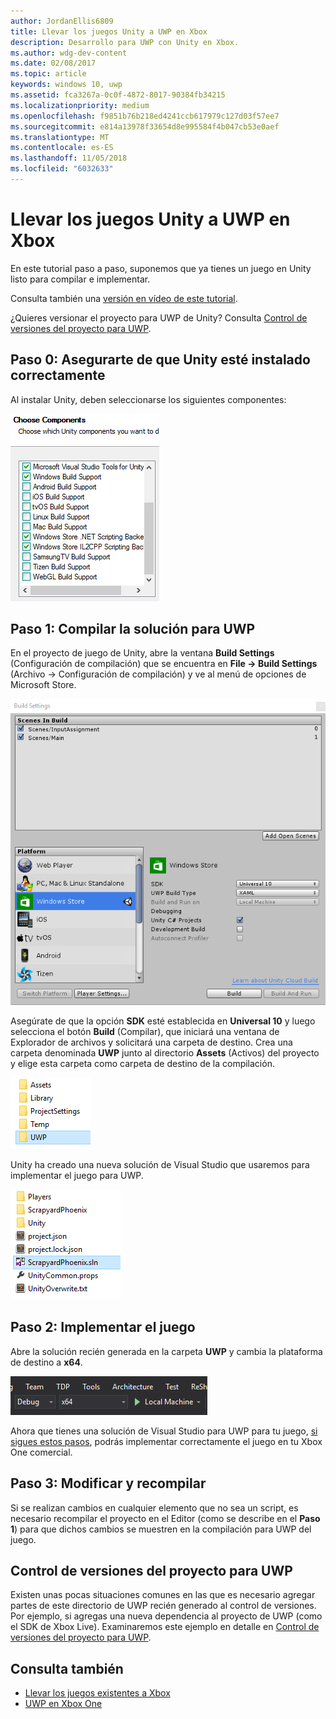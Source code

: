 ```yaml
---
author: JordanEllis6809
title: Llevar los juegos Unity a UWP en Xbox
description: Desarrollo para UWP con Unity en Xbox.
ms.author: wdg-dev-content
ms.date: 02/08/2017
ms.topic: article
keywords: windows 10, uwp
ms.assetid: fca3267a-0c0f-4872-8017-90384fb34215
ms.localizationpriority: medium
ms.openlocfilehash: f9851b76b218ed4241ccb617979c127d03f57ee7
ms.sourcegitcommit: e814a13978f33654d8e995584f4b047cb53e0aef
ms.translationtype: MT
ms.contentlocale: es-ES
ms.lasthandoff: 11/05/2018
ms.locfileid: "6032633"
---
```

# <a name="bringing-unity-games-to-uwp-on-xbox"></a>Llevar los juegos Unity a UWP en Xbox


En este tutorial paso a paso, suponemos que ya tienes un juego en Unity listo para compilar e implementar.

Consulta también una [versión en vídeo de este tutorial](https://www.youtube.com/watch?v=f0Ptvw7k-CE).

¿Quieres versionar el proyecto para UWP de Unity? Consulta [Control de versiones del proyecto para UWP](development-lanes-unity-versioning.md).

## <a name="step-0-ensure-unity-is-installed-correctly"></a>Paso 0: Asegurarte de que Unity esté instalado correctamente

Al instalar Unity, deben seleccionarse los siguientes componentes:

![Componentes de instalación de Unity](images/unity-install-components.png)

## <a name="step-1-building-the-uwp-solution"></a>Paso 1: Compilar la solución para UWP

En el proyecto de juego de Unity, abre la ventana **Build Settings** (Configuración de compilación) que se encuentra en **File -> Build Settings** (Archivo -> Configuración de compilación) y ve al menú de opciones de Microsoft Store.

![Ventana de configuración de compilación](images/build-settings.png)

Asegúrate de que la opción **SDK** esté establecida en **Universal 10** y luego selecciona el botón **Build** (Compilar), que iniciará una ventana de Explorador de archivos y solicitará una carpeta de destino. Crea una carpeta denominada **UWP** junto al directorio **Assets** (Activos) del proyecto y elige esta carpeta como carpeta de destino de la compilación.

![Carpeta de destino de la compilación](images/build-destination.png)

Unity ha creado una nueva solución de Visual Studio que usaremos para implementar el juego para UWP.

![Solución de VS para UWP](images/uwp-vs-solution.png)

## <a name="step-2-deploying-your-game"></a>Paso 2: Implementar el juego

Abre la solución recién generada en la carpeta **UWP** y cambia la plataforma de destino a **x64**.

![Plataforma de compilación x64](images/x64-build-platform.png)

Ahora que tienes una solución de Visual Studio para UWP para tu juego, [si sigues estos pasos](getting-started.md), podrás implementar correctamente el juego en tu Xbox One comercial.

## <a name="step-3-modify-and-rebuild"></a>Paso 3: Modificar y recompilar

Si se realizan cambios en cualquier elemento que no sea un script, es necesario recompilar el proyecto en el Editor (como se describe en el __Paso 1__) para que dichos cambios se muestren en la compilación para UWP del juego.

## <a name="versioning-your-uwp-project"></a>Control de versiones del proyecto para UWP

Existen unas pocas situaciones comunes en las que es necesario agregar partes de este directorio de UWP recién generado al control de versiones. Por ejemplo, si agregas una nueva dependencia al proyecto de UWP (como el SDK de Xbox Live).  Examinaremos este ejemplo en detalle en [Control de versiones del proyecto para UWP](development-lanes-unity-versioning.md).

## <a name="see-also"></a>Consulta también
- [Llevar los juegos existentes a Xbox](development-lanes-landing.md)
- [UWP en Xbox One](index.md)
